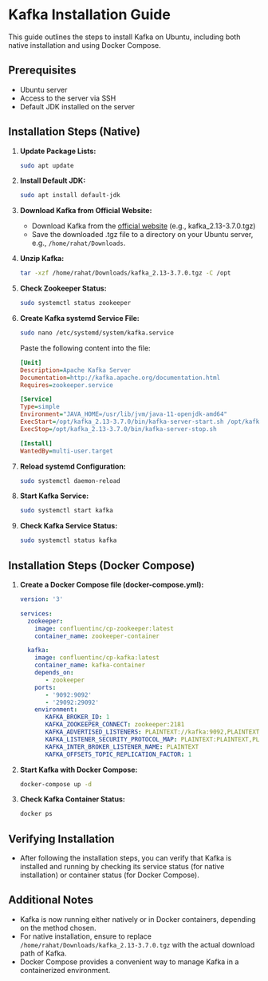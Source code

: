# Kafka Installation Guide

This guide outlines the steps to install Kafka on Ubuntu, including both native installation and using Docker Compose.

## Prerequisites
- Ubuntu server
- Access to the server via SSH
- Default JDK installed on the server

## Installation Steps (Native)

1. **Update Package Lists:**
    ```bash
    sudo apt update 
    ```

2. **Install Default JDK:**
    ```bash
    sudo apt install default-jdk
    ```

3. **Download Kafka from Official Website:**
   - Download Kafka from the [official website](https://kafka.apache.org/downloads) (e.g., kafka_2.13-3.7.0.tgz)
   - Save the downloaded .tgz file to a directory on your Ubuntu server, e.g., `/home/rahat/Downloads`.

4. **Unzip Kafka:**
    ```bash
    tar -xzf /home/rahat/Downloads/kafka_2.13-3.7.0.tgz -C /opt
    ```

5. **Check Zookeeper Status:**
    ```bash
    sudo systemctl status zookeeper
    ```

6. **Create Kafka systemd Service File:**
    ```bash
    sudo nano /etc/systemd/system/kafka.service
    ```
    Paste the following content into the file:
    ```ini
    [Unit]
    Description=Apache Kafka Server
    Documentation=http://kafka.apache.org/documentation.html
    Requires=zookeeper.service

    [Service]
    Type=simple
    Environment="JAVA_HOME=/usr/lib/jvm/java-11-openjdk-amd64"
    ExecStart=/opt/kafka_2.13-3.7.0/bin/kafka-server-start.sh /opt/kafka_2.13-3.7.0/config/server.properties
    ExecStop=/opt/kafka_2.13-3.7.0/bin/kafka-server-stop.sh

    [Install]
    WantedBy=multi-user.target
    ```

7. **Reload systemd Configuration:**
    ```bash
    sudo systemctl daemon-reload
    ```

8. **Start Kafka Service:**
    ```bash
    sudo systemctl start kafka
    ```

9. **Check Kafka Service Status:**
    ```bash
    sudo systemctl status kafka
    ```

## Installation Steps (Docker Compose)

1. **Create a Docker Compose file (docker-compose.yml):**
    ```yaml
    version: '3'

    services:
      zookeeper:
        image: confluentinc/cp-zookeeper:latest
        container_name: zookeeper-container

      kafka:
        image: confluentinc/cp-kafka:latest
        container_name: kafka-container
        depends_on:
           - zookeeper
        ports:
           - '9092:9092'
           - '29092:29092'
        environment:
           KAFKA_BROKER_ID: 1
           KAFKA_ZOOKEEPER_CONNECT: zookeeper:2181
           KAFKA_ADVERTISED_LISTENERS: PLAINTEXT://kafka:9092,PLAINTEXT_HOST://localhost:29092
           KAFKA_LISTENER_SECURITY_PROTOCOL_MAP: PLAINTEXT:PLAINTEXT,PLAINTEXT_HOST:PLAINTEXT
           KAFKA_INTER_BROKER_LISTENER_NAME: PLAINTEXT
           KAFKA_OFFSETS_TOPIC_REPLICATION_FACTOR: 1
    ```

2. **Start Kafka with Docker Compose:**
    ```bash
    docker-compose up -d
    ```

3. **Check Kafka Container Status:**
    ```bash
    docker ps
    ```

## Verifying Installation

- After following the installation steps, you can verify that Kafka is installed and running by checking its service status (for native installation) or container status (for Docker Compose).

## Additional Notes

- Kafka is now running either natively or in Docker containers, depending on the method chosen.
- For native installation, ensure to replace `/home/rahat/Downloads/kafka_2.13-3.7.0.tgz` with the actual download path of Kafka.
- Docker Compose provides a convenient way to manage Kafka in a containerized environment.


